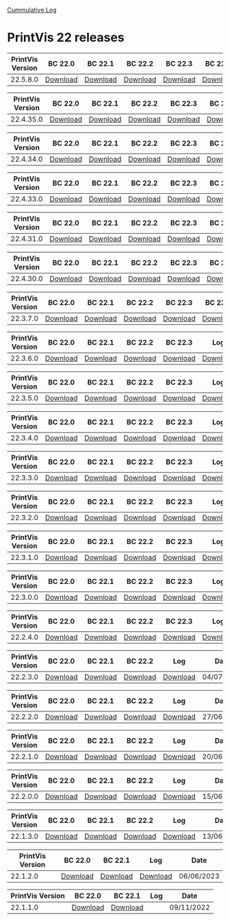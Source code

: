 [Cummulative Log](https://printvis.blob.core.windows.net/releases/pv365bc-22/PrintVis%2022%20release%20log.csv)
# PrintVis 22 releases
|PrintVis Version|BC 22.0 | BC 22.1 | BC 22.2 | BC 22.3 | BC 22.4 | BC 22.5 |Log|Date|
|---|---| ---| ---| ---| ---| ---|---|---|
|22.5.8.0|[Download](https://printvis.blob.core.windows.net/releases/pv365bc-22/22.5/8/22.0%20RuntimePackages.zip)| [Download](https://printvis.blob.core.windows.net/releases/pv365bc-22/22.5/8/22.1%20RuntimePackages.zip)| [Download](https://printvis.blob.core.windows.net/releases/pv365bc-22/22.5/8/22.2%20RuntimePackages.zip)| [Download](https://printvis.blob.core.windows.net/releases/pv365bc-22/22.5/8/22.3%20RuntimePackages.zip)| [Download](https://printvis.blob.core.windows.net/releases/pv365bc-22/22.5/8/22.4%20RuntimePackages.zip)| [Download](https://printvis.blob.core.windows.net/releases/pv365bc-22/22.5/8/22.5%20RuntimePackages.zip)|[Download](https://printvis.blob.core.windows.net/releases/pv365bc-22/22.5/8/22.5.8.0%20release%20log.csv)|12/09/2023|

|PrintVis Version|BC 22.0 | BC 22.1 | BC 22.2 | BC 22.3 | BC 22.4 | BC 22.5 |Log|Date|
|---|---| ---| ---| ---| ---| ---|---|---|
|22.4.35.0|[Download](https://printvis.blob.core.windows.net/releases/pv365bc-22/22.4/35/22.0%20RuntimePackages.zip)| [Download](https://printvis.blob.core.windows.net/releases/pv365bc-22/22.4/35/22.1%20RuntimePackages.zip)| [Download](https://printvis.blob.core.windows.net/releases/pv365bc-22/22.4/35/22.2%20RuntimePackages.zip)| [Download](https://printvis.blob.core.windows.net/releases/pv365bc-22/22.4/35/22.3%20RuntimePackages.zip)| [Download](https://printvis.blob.core.windows.net/releases/pv365bc-22/22.4/35/22.4%20RuntimePackages.zip)| [Download](https://printvis.blob.core.windows.net/releases/pv365bc-22/22.4/35/22.5%20RuntimePackages.zip)|[Download](https://printvis.blob.core.windows.net/releases/pv365bc-22/22.4/35/22.4.35.0%20release%20log.csv)|05/09/2023|

|PrintVis Version|BC 22.0 | BC 22.1 | BC 22.2 | BC 22.3 | BC 22.4 |Log|Date|
|---|---| ---| ---| ---| ---|---|---|
|22.4.34.0|[Download](https://printvis.blob.core.windows.net/releases/pv365bc-22/22.4/34/22.0%20RuntimePackages.zip)| [Download](https://printvis.blob.core.windows.net/releases/pv365bc-22/22.4/34/22.1%20RuntimePackages.zip)| [Download](https://printvis.blob.core.windows.net/releases/pv365bc-22/22.4/34/22.2%20RuntimePackages.zip)| [Download](https://printvis.blob.core.windows.net/releases/pv365bc-22/22.4/34/22.3%20RuntimePackages.zip)| [Download](https://printvis.blob.core.windows.net/releases/pv365bc-22/22.4/34/22.4%20RuntimePackages.zip)|[Download](https://printvis.blob.core.windows.net/releases/pv365bc-22/22.4/34/22.4.34.0%20release%20log.csv)|29/08/2023|

|PrintVis Version|BC 22.0 | BC 22.1 | BC 22.2 | BC 22.3 | BC 22.4 |Log|Date|
|---|---| ---| ---| ---| ---|---|---|
|22.4.33.0|[Download](https://printvis.blob.core.windows.net/releases/pv365bc-22/22.4/33/22.0%20RuntimePackages.zip)| [Download](https://printvis.blob.core.windows.net/releases/pv365bc-22/22.4/33/22.1%20RuntimePackages.zip)| [Download](https://printvis.blob.core.windows.net/releases/pv365bc-22/22.4/33/22.2%20RuntimePackages.zip)| [Download](https://printvis.blob.core.windows.net/releases/pv365bc-22/22.4/33/22.3%20RuntimePackages.zip)| [Download](https://printvis.blob.core.windows.net/releases/pv365bc-22/22.4/33/22.4%20RuntimePackages.zip)|[Download](https://printvis.blob.core.windows.net/releases/pv365bc-22/22.4/33/22.4.33.0%20release%20log.csv)|22/08/2023|

|PrintVis Version|BC 22.0 | BC 22.1 | BC 22.2 | BC 22.3 | BC 22.4 |Log|Date|
|---|---| ---| ---| ---| ---|---|---|
|22.4.31.0|[Download](https://printvis.blob.core.windows.net/releases/pv365bc-22/22.4/31/22.0%20RuntimePackages.zip)| [Download](https://printvis.blob.core.windows.net/releases/pv365bc-22/22.4/31/22.1%20RuntimePackages.zip)| [Download](https://printvis.blob.core.windows.net/releases/pv365bc-22/22.4/31/22.2%20RuntimePackages.zip)| [Download](https://printvis.blob.core.windows.net/releases/pv365bc-22/22.4/31/22.3%20RuntimePackages.zip)| [Download](https://printvis.blob.core.windows.net/releases/pv365bc-22/22.4/31/22.4%20RuntimePackages.zip)|[Download](https://printvis.blob.core.windows.net/releases/pv365bc-22/22.4/31/22.4.31.0%20release%20log.csv)|15/08/2023|

|PrintVis Version|BC 22.0 | BC 22.1 | BC 22.2 | BC 22.3 | BC 22.4 |Log|Date|
|---|---| ---| ---| ---| ---|---|---|
|22.4.30.0|[Download](https://printvis.blob.core.windows.net/releases/pv365bc-22/22.4/30/22.0%20RuntimePackages.zip)| [Download](https://printvis.blob.core.windows.net/releases/pv365bc-22/22.4/30/22.1%20RuntimePackages.zip)| [Download](https://printvis.blob.core.windows.net/releases/pv365bc-22/22.4/30/22.2%20RuntimePackages.zip)| [Download](https://printvis.blob.core.windows.net/releases/pv365bc-22/22.4/30/22.3%20RuntimePackages.zip)| [Download](https://printvis.blob.core.windows.net/releases/pv365bc-22/22.4/30/22.4%20RuntimePackages.zip)|[Download](https://printvis.blob.core.windows.net/releases/pv365bc-22/22.4/30/22.4.30.0%20release%20log.csv)|09/08/2023|

|PrintVis Version|BC 22.0 | BC 22.1 | BC 22.2 | BC 22.3 | BC 22.4 |Log|Date|
|---|---| ---| ---| ---| ---|---|---|
|22.3.7.0|[Download](https://printvis.blob.core.windows.net/releases/pv365bc-22/22.3/7/22.0%20RuntimePackages.zip)| [Download](https://printvis.blob.core.windows.net/releases/pv365bc-22/22.3/7/22.1%20RuntimePackages.zip)| [Download](https://printvis.blob.core.windows.net/releases/pv365bc-22/22.3/7/22.2%20RuntimePackages.zip)| [Download](https://printvis.blob.core.windows.net/releases/pv365bc-22/22.3/7/22.3%20RuntimePackages.zip)| [Download](https://printvis.blob.core.windows.net/releases/pv365bc-22/22.3/7/22.4%20RuntimePackages.zip)|[Download](https://printvis.blob.core.windows.net/releases/pv365bc-22/22.3/7/22.3.7.0%20release%20log.csv)|08/08/2023|

|PrintVis Version|BC 22.0 | BC 22.1 | BC 22.2 | BC 22.3 |Log|Date|
|---|---| ---| ---| ---|---|---|
|22.3.6.0|[Download](https://printvis.blob.core.windows.net/releases/pv365bc-22/22.3/6/22.0%20RuntimePackages.zip)| [Download](https://printvis.blob.core.windows.net/releases/pv365bc-22/22.3/6/22.1%20RuntimePackages.zip)| [Download](https://printvis.blob.core.windows.net/releases/pv365bc-22/22.3/6/22.2%20RuntimePackages.zip)| [Download](https://printvis.blob.core.windows.net/releases/pv365bc-22/22.3/6/22.3%20RuntimePackages.zip)|[Download](https://printvis.blob.core.windows.net/releases/pv365bc-22/22.3/6/22.3.6.0%20release%20log.csv)|01/08/2023|

|PrintVis Version|BC 22.0 | BC 22.1 | BC 22.2 | BC 22.3 |Log|Date|
|---|---| ---| ---| ---|---|---|
|22.3.5.0|[Download](https://printvis.blob.core.windows.net/releases/pv365bc-22/22.3/5/22.0%20RuntimePackages.zip)| [Download](https://printvis.blob.core.windows.net/releases/pv365bc-22/22.3/5/22.1%20RuntimePackages.zip)| [Download](https://printvis.blob.core.windows.net/releases/pv365bc-22/22.3/5/22.2%20RuntimePackages.zip)| [Download](https://printvis.blob.core.windows.net/releases/pv365bc-22/22.3/5/22.3%20RuntimePackages.zip)|[Download](https://printvis.blob.core.windows.net/releases/pv365bc-22/22.3/5/22.3.5.0%20release%20log.csv)|26/07/2023|

|PrintVis Version|BC 22.0 | BC 22.1 | BC 22.2 | BC 22.3 |Log|Date|
|---|---| ---| ---| ---|---|---|
|22.3.4.0|[Download](https://printvis.blob.core.windows.net/releases/pv365bc-22/22.3/4/22.0%20RuntimePackages.zip)| [Download](https://printvis.blob.core.windows.net/releases/pv365bc-22/22.3/4/22.1%20RuntimePackages.zip)| [Download](https://printvis.blob.core.windows.net/releases/pv365bc-22/22.3/4/22.2%20RuntimePackages.zip)| [Download](https://printvis.blob.core.windows.net/releases/pv365bc-22/22.3/4/22.3%20RuntimePackages.zip)|[Download](https://printvis.blob.core.windows.net/releases/pv365bc-22/22.3/4/22.3.4.0%20release%20log.csv)|21/07/2023|

|PrintVis Version|BC 22.0 | BC 22.1 | BC 22.2 | BC 22.3 |Log|Date|
|---|---| ---| ---| ---|---|---|
|22.3.3.0|[Download](https://printvis.blob.core.windows.net/releases/pv365bc-22/22.3/3/22.0%20RuntimePackages.zip)| [Download](https://printvis.blob.core.windows.net/releases/pv365bc-22/22.3/3/22.1%20RuntimePackages.zip)| [Download](https://printvis.blob.core.windows.net/releases/pv365bc-22/22.3/3/22.2%20RuntimePackages.zip)| [Download](https://printvis.blob.core.windows.net/releases/pv365bc-22/22.3/3/22.3%20RuntimePackages.zip)|[Download](https://printvis.blob.core.windows.net/releases/pv365bc-22/22.3/3/22.3.3.0%20release%20log.csv)|21/07/2023|

|PrintVis Version|BC 22.0 | BC 22.1 | BC 22.2 | BC 22.3 |Log|Date|
|---|---| ---| ---| ---|---|---|
|22.3.2.0|[Download](https://printvis.blob.core.windows.net/releases/pv365bc-22/22.3/2/22.0%20RuntimePackages.zip)| [Download](https://printvis.blob.core.windows.net/releases/pv365bc-22/22.3/2/22.1%20RuntimePackages.zip)| [Download](https://printvis.blob.core.windows.net/releases/pv365bc-22/22.3/2/22.2%20RuntimePackages.zip)| [Download](https://printvis.blob.core.windows.net/releases/pv365bc-22/22.3/2/22.3%20RuntimePackages.zip)|[Download](https://printvis.blob.core.windows.net/releases/pv365bc-22/22.3/2/22.3.2.0%20release%20log.csv)|20/07/2023|

|PrintVis Version|BC 22.0 | BC 22.1 | BC 22.2 | BC 22.3 |Log|Date|
|---|---| ---| ---| ---|---|---|
|22.3.1.0|[Download](https://printvis.blob.core.windows.net/releases/pv365bc-22/22.3/1/22.0%20RuntimePackages.zip)| [Download](https://printvis.blob.core.windows.net/releases/pv365bc-22/22.3/1/22.1%20RuntimePackages.zip)| [Download](https://printvis.blob.core.windows.net/releases/pv365bc-22/22.3/1/22.2%20RuntimePackages.zip)| [Download](https://printvis.blob.core.windows.net/releases/pv365bc-22/22.3/1/22.3%20RuntimePackages.zip)|[Download](https://printvis.blob.core.windows.net/releases/pv365bc-22/22.3/1/22.3.1.0%20release%20log.csv)|12/07/2023|

|PrintVis Version|BC 22.0 | BC 22.1 | BC 22.2 | BC 22.3 |Log|Date|
|---|---| ---| ---| ---|---|---|
|22.3.0.0|[Download](https://printvis.blob.core.windows.net/releases/pv365bc-22/22.3/0/22.0%20RuntimePackages.zip)| [Download](https://printvis.blob.core.windows.net/releases/pv365bc-22/22.3/0/22.1%20RuntimePackages.zip)| [Download](https://printvis.blob.core.windows.net/releases/pv365bc-22/22.3/0/22.2%20RuntimePackages.zip)| [Download](https://printvis.blob.core.windows.net/releases/pv365bc-22/22.3/0/22.3%20RuntimePackages.zip)|[Download](https://printvis.blob.core.windows.net/releases/pv365bc-22/22.3/0/22.3.0.0%20release%20log.csv)|12/07/2023|

|PrintVis Version|BC 22.0 | BC 22.1 | BC 22.2 | BC 22.3 |Log|Date|
|---|---| ---| ---| ---|---|---|
|22.2.4.0|[Download](https://printvis.blob.core.windows.net/releases/pv365bc-22/22.2/4/22.0%20RuntimePackages.zip)| [Download](https://printvis.blob.core.windows.net/releases/pv365bc-22/22.2/4/22.1%20RuntimePackages.zip)| [Download](https://printvis.blob.core.windows.net/releases/pv365bc-22/22.2/4/22.2%20RuntimePackages.zip)| [Download](https://printvis.blob.core.windows.net/releases/pv365bc-22/22.2/4/22.3%20RuntimePackages.zip)|[Download](https://printvis.blob.core.windows.net/releases/pv365bc-22/22.2/4/22.2.4.0%20release%20log.csv)|11/07/2023|

|PrintVis Version|BC 22.0 | BC 22.1 | BC 22.2 |Log|Date|
|---|---| ---| ---|---|---|
|22.2.3.0|[Download](https://printvis.blob.core.windows.net/releases/pv365bc-22/22.2/3/22.0%20RuntimePackages.zip)| [Download](https://printvis.blob.core.windows.net/releases/pv365bc-22/22.2/3/22.1%20RuntimePackages.zip)| [Download](https://printvis.blob.core.windows.net/releases/pv365bc-22/22.2/3/22.2%20RuntimePackages.zip)|[Download](https://printvis.blob.core.windows.net/releases/pv365bc-22/22.2/3/22.2.3.0%20release%20log.csv)|04/07/2023|

|PrintVis Version|BC 22.0 | BC 22.1 | BC 22.2 |Log|Date|
|---|---| ---| ---|---|---|
|22.2.2.0|[Download](https://printvis.blob.core.windows.net/releases/pv365bc-22/22.2/2/22.0%20RuntimePackages.zip)| [Download](https://printvis.blob.core.windows.net/releases/pv365bc-22/22.2/2/22.1%20RuntimePackages.zip)| [Download](https://printvis.blob.core.windows.net/releases/pv365bc-22/22.2/2/22.2%20RuntimePackages.zip)|[Download](https://printvis.blob.core.windows.net/releases/pv365bc-22/22.2/2/22.2.2.0%20release%20log.csv)|27/06/2023|

|PrintVis Version|BC 22.0 | BC 22.1 | BC 22.2 |Log|Date|
|---|---| ---| ---|---|---|
|22.2.1.0|[Download](https://printvis.blob.core.windows.net/releases/pv365bc-22/22.2/1/22.0%20RuntimePackages.zip)| [Download](https://printvis.blob.core.windows.net/releases/pv365bc-22/22.2/1/22.1%20RuntimePackages.zip)| [Download](https://printvis.blob.core.windows.net/releases/pv365bc-22/22.2/1/22.2%20RuntimePackages.zip)|[Download](https://printvis.blob.core.windows.net/releases/pv365bc-22/22.2/1/22.2.1.0%20release%20log.csv)|20/06/2023|

|PrintVis Version|BC 22.0 | BC 22.1 | BC 22.2 |Log|Date|
|---|---| ---| ---|---|---|
|22.2.0.0|[Download](https://printvis.blob.core.windows.net/releases/pv365bc-22/22.2/0/22.0%20RuntimePackages.zip)| [Download](https://printvis.blob.core.windows.net/releases/pv365bc-22/22.2/0/22.1%20RuntimePackages.zip)| [Download](https://printvis.blob.core.windows.net/releases/pv365bc-22/22.2/0/22.2%20RuntimePackages.zip)|[Download](https://printvis.blob.core.windows.net/releases/pv365bc-22/22.2/0/22.2.0.0%20release%20log.csv)|15/06/2023|

|PrintVis Version|BC 22.0 | BC 22.1 | BC 22.2 |Log|Date|
|---|---| ---| ---|---|---|
|22.1.3.0|[Download](https://printvis.blob.core.windows.net/releases/pv365bc-22/22.1/3/22.0%20RuntimePackages.zip)| [Download](https://printvis.blob.core.windows.net/releases/pv365bc-22/22.1/3/22.1%20RuntimePackages.zip)| [Download](https://printvis.blob.core.windows.net/releases/pv365bc-22/22.1/3/22.2%20RuntimePackages.zip)|[Download](https://printvis.blob.core.windows.net/releases/pv365bc-22/22.1/3/22.1.3.0%20release%20log.csv)|13/06/2023|

|PrintVis Version|BC 22.0 | BC 22.1 |Log|Date|
|---|---| ---|---|---|
|22.1.2.0|[Download](https://printvis.blob.core.windows.net/releases/pv365bc-22/22.1/2/22.0%20RuntimePackages.zip)| [Download](https://printvis.blob.core.windows.net/releases/pv365bc-22/22.1/2/22.1%20RuntimePackages.zip)|[Download](https://printvis.blob.core.windows.net/releases/pv365bc-22/22.1/2/22.1.2.0%20release%20log.csv)|06/06/2023|

|PrintVis Version|BC 22.0 | BC 22.1 |Log|Date|
|---|---| ---|---|---|
|22.1.1.0|[Download](https://printvis.blob.core.windows.net/releases/pv365bc-22/22.1/1/22.0%20RuntimePackages.zip)| [Download](https://printvis.blob.core.windows.net/releases/pv365bc-22/22.1/1/22.1%20RuntimePackages.zip)||09/11/2022|
